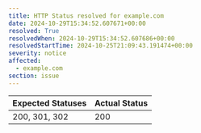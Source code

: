 ```yaml
---
title: HTTP Status resolved for example.com
date: 2024-10-29T15:34:52.607671+00:00
resolved: True
resolvedWhen: 2024-10-29T15:34:52.607686+00:00
resolvedStartTime: 2024-10-25T21:09:43.191474+00:00
severity: notice
affected:
  - example.com
section: issue
---
```


| Expected Statuses | Actual Status  |
|-------------------|----------------|
| 200, 301, 302 | 200 |
